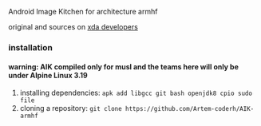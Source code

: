 Android Image Kitchen for architecture armhf

original and sources on [xda developers](https://xdaforums.com/t/tool-android-image-kitchen-unpack-repack-kernel-ramdisk-win-android-linux-mac.2073775/)

### installation
#### warning: AIK compiled only for musl and the teams here will only be under Alpine Linux 3.19

1. installing dependencies: ```apk add libgcc git bash openjdk8 cpio sudo file```
2. cloning a repository: ```git clone https://github.com/Artem-coderh/AIK-armhf```
